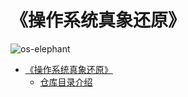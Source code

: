 # 《操作系统真象还原》

![os-elephant](doc/image/os-elephant.png)

<!-- TOC depthFrom:1 depthTo:6 withLinks:1 updateOnSave:1 orderedList:0 -->

- [《操作系统真象还原》](#操作系统真象还原札记)
	- [仓库目录介绍](#仓库目录介绍)

<!-- /TOC -->
